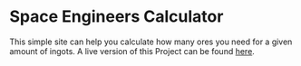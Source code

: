 # Space Engineers Calculator
 This simple site can help you calculate how many ores you need for a given amount of ingots.
 A live version of this Project can be found [here](https://jonathan-broering.de/projects/SpaceEngineersCalculator/).
